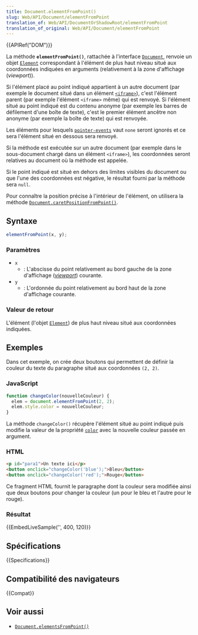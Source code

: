 ```yaml
---
title: Document.elementFromPoint()
slug: Web/API/Document/elementFromPoint
translation_of: Web/API/DocumentOrShadowRoot/elementFromPoint
translation_of_original: Web/API/Document/elementFromPoint
---
```


{{APIRef("DOM")}}

La méthode **`elementFromPoint()`**, rattachée à l'interface [`Document`](/fr/docs/Web/API/Document), renvoie un objet [`Element`](/fr/docs/Web/API/Element) correspondant à l'élément de plus haut niveau situé aux coordonnées indiquées en arguments (relativement à la zone d'affichage (<i lang="en">viewport</i>)).

Si l'élément placé au point indiqué appartient à un autre document (par exemple le document situé dans un élément [`<iframe>`](/fr/docs/Web/HTML/Element/iframe)), c'est l'élément parent (par exemple l'élément `<iframe>` même) qui est renvoyé. Si l'élément situé au point indiqué est du contenu anonyme (par exemple les barres de défilement d'une boîte de texte), c'est le premier élément ancêtre non anonyme (par exemple la boîte de texte) qui est renvoyée.

Les éléments pour lesquels [`pointer-events`](/fr/docs/Web/CSS/pointer-events) vaut `none` seront ignorés et ce sera l'élément situé en dessous sera renvoyé.

Si la méthode est exécutée sur un autre document (par exemple dans le sous-document chargé dans un élément `<iframe>`), les coordonnées seront relatives au document où la méthode est appelée.

Si le point indiqué est situé en dehors des limites visibles du document ou que l'une des coordonnées est négative, le résultat fourni par la méthode sera `null`.

Pour connaître la position précise à l'intérieur de l'élément, on utilisera la méthode [`Document.caretPositionFromPoint()`](/fr/docs/Web/API/Document/caretPositionFromPoint).

## Syntaxe

```js
elementFromPoint(x, y);
```

### Paramètres

- `x`
  - : L'abscisse du point relativement au bord gauche de la zone d'affichage ([<i lang="en">viewport</i>](/fr/docs/Glossary/Viewport)) courante.
- `y`
  - : L'ordonnée du point relativement au bord haut de la zone d'affichage courante.

### Valeur de retour

L'élément (l'objet [`Element`](/fr/docs/Web/API/Element)) de plus haut niveau situé aux coordonnées indiquées.

## Exemples

Dans cet exemple, on crée deux boutons qui permettent de définir la couleur du texte du paragraphe situé aux coordonnées `(2, 2)`.

### JavaScript

```js
function changeColor(nouvelleCouleur) {
  elem = document.elementFromPoint(2, 2);
  elem.style.color = nouvelleCouleur;
}
```

La méthode `changeColor()` récupère l'élément situé au point indiqué puis modifie la valeur de la propriété [`color`](/fr/docs/Web/CSS/color) avec la nouvelle couleur passée en argument.

### HTML

```html
<p id="para1">Un texte ici</p>
<button onclick="changeColor('blue');">Bleu</button>
<button onclick="changeColor('red');">Rouge</button>
```

Ce fragment HTML fournit le paragraphe dont la couleur sera modifiée ainsi que deux boutons pour changer la couleur (un pour le bleu et l'autre pour le rouge).

### Résultat

{{EmbedLiveSample('', 400, 120)}}

## Spécifications

{{Specifications}}

## Compatibilité des navigateurs

{{Compat}}

## Voir aussi

- [`Document.elementsFromPoint()`](/fr/docs/Web/API/Document/elementsFromPoint)
